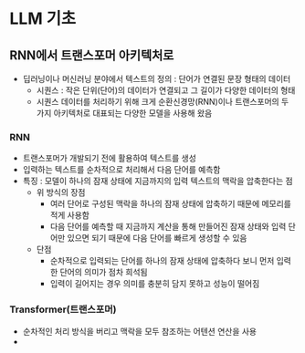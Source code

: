 # LLM 기초
## RNN에서 트랜스포머 아키텍처로
- 딥러닝이나 머신러닝 분야에서 텍스트의 정의 : 단어가 연결된 문장 형태의 데이터
  - 시퀀스 : 작은 단위(단어)의 데이터가 연결되고 그 길이가 다양한 데이터의 형태
  - 시퀀스 데이터를 처리하기 위해 크게 순환신경망(RNN)이나 트랜스포머의 두 가지 아키텍처로 대표되는 다양한 모델을 사용해 왔음
### RNN
- 트랜스포머가 개발되기 전에 활용하여 텍스트를 생성
- 입력하는 텍스트를 순차적으로 처리해서 다음 단어를 예측함
- 특징 : 모델이 하나의 잠재 상태에 지금까지의 입력 텍스트의 맥락을 압축한다는 점
  - 위 방식의 장점
    - 여러 단어로 구성된 맥락을 하나의 잠재 상태에 압축하기 때문에 메모리를 적게 사용함
    - 다음 단어를 예측할 때 지금까지 계산을 통해 만들어진 잠재 상태와 입력 단어만 있으면 되기 때문에 다음 단어를 빠르게 생성할 수 있음
  - 단점
    - 순차적으로 입력되는 단어를 하나의 잠재 상태에 압축하다 보니 먼저 입력한 단어의 의미가 점차 희석됨
    - 입력이 길어지는 경우 의미를 충분히 담지 못하고 성능이 떨어짐

### Transformer(트랜스포머)
- 순차적인 처리 방식을 버리고 맥락을 모두 참조하는 어텐션 연산을 사용
- 
